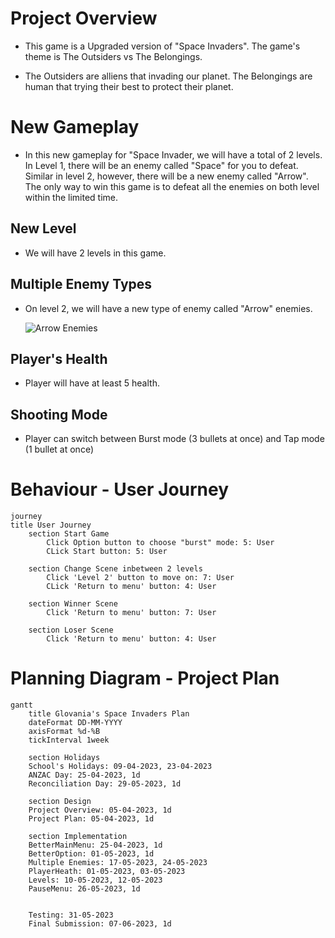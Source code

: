 # Project Overview

- This game is a Upgraded version of "Space Invaders". The game's theme is The Outsiders vs The Belongings.


- The Outsiders are alliens that invading our planet. The Belongings are human that trying their best to protect their planet. 


# New Gameplay

- In this new gameplay for "Space Invader, we will have a total of 2 levels. In Level 1, there will be an enemy called "Space" for you to defeat. Similar in level 2, however, there will be a new enemy called "Arrow". The only way to win this game is to defeat all the enemies on both level within the limited time.

## New Level

- We will have 2 levels in this game.
## Multiple Enemy Types
        
- On level 2, we will have a new type of enemy called "Arrow" enemies.

    ![Arrow Enemies](https://www.pngkit.com/png/detail/28-284284_starfoxx-spaceship-pixel-art-spaceship-png.png)

## Player's Health

- Player will have at least 5 health.

## Shooting Mode

- Player can switch between Burst mode (3 bullets at once) and Tap mode (1 bullet at once)
 
# Behaviour - User Journey

```mermaid
journey
title User Journey
    section Start Game
        Click Option button to choose "burst" mode: 5: User
        CLick Start button: 5: User

    section Change Scene inbetween 2 levels
        Click 'Level 2' button to move on: 7: User
        CLick 'Return to menu' button: 4: User

    section Winner Scene
        Click 'Return to menu' button: 7: User

    section Loser Scene
        Click 'Return to menu' button: 4: User
```


# Planning Diagram - Project Plan

```mermaid
gantt
    title Glovania's Space Invaders Plan
    dateFormat DD-MM-YYYY
    axisFormat %d-%B
    tickInterval 1week

    section Holidays
    School's Holidays: 09-04-2023, 23-04-2023
    ANZAC Day: 25-04-2023, 1d
    Reconciliation Day: 29-05-2023, 1d

    section Design
    Project Overview: 05-04-2023, 1d
    Project Plan: 05-04-2023, 1d

    section Implementation
    BetterMainMenu: 25-04-2023, 1d
    BetterOption: 01-05-2023, 1d
    Multiple Enemies: 17-05-2023, 24-05-2023
    PlayerHeath: 01-05-2023, 03-05-2023
    Levels: 10-05-2023, 12-05-2023
    PauseMenu: 26-05-2023, 1d


    Testing: 31-05-2023
    Final Submission: 07-06-2023, 1d
```
